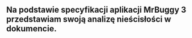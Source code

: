 ## Na podstawie specyfikacji aplikacji MrBuggy 3 przedstawiam swoją analizę nieścisłości w dokumencie. 



